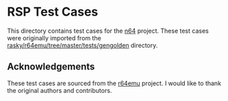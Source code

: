 # RSP Test Cases

This directory contains test cases for the [n64](https://github.com/Dillonb/n64/tree/cccc33fd1b7cbc08588206dccbe077e17b642f88/tests/testcases/rsp) project. These test cases were originally imported from the [rasky/r64emu/tree/master/tests/gengolden](https://github.com/rasky/r64emu/tree/master/tests/gengolden) directory.

## Acknowledgements

These test cases are sourced from the [r64emu](https://github.com/rasky/r64emu) project.  I would like to thank the original authors and contributors.

